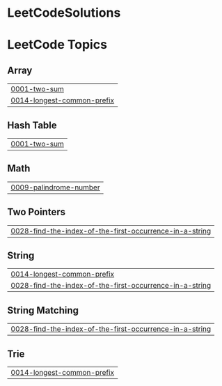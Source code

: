 # LeetCodeSolutions
<!---LeetCode Topics Start-->
# LeetCode Topics
## Array
|  |
| ------- |
| [0001-two-sum](https://github.com/yadukrishnan2004/LeetCodeSolutions/tree/master/0001-two-sum) |
| [0014-longest-common-prefix](https://github.com/yadukrishnan2004/LeetCodeSolutions/tree/master/0014-longest-common-prefix) |
## Hash Table
|  |
| ------- |
| [0001-two-sum](https://github.com/yadukrishnan2004/LeetCodeSolutions/tree/master/0001-two-sum) |
## Math
|  |
| ------- |
| [0009-palindrome-number](https://github.com/yadukrishnan2004/LeetCodeSolutions/tree/master/0009-palindrome-number) |
## Two Pointers
|  |
| ------- |
| [0028-find-the-index-of-the-first-occurrence-in-a-string](https://github.com/yadukrishnan2004/LeetCodeSolutions/tree/master/0028-find-the-index-of-the-first-occurrence-in-a-string) |
## String
|  |
| ------- |
| [0014-longest-common-prefix](https://github.com/yadukrishnan2004/LeetCodeSolutions/tree/master/0014-longest-common-prefix) |
| [0028-find-the-index-of-the-first-occurrence-in-a-string](https://github.com/yadukrishnan2004/LeetCodeSolutions/tree/master/0028-find-the-index-of-the-first-occurrence-in-a-string) |
## String Matching
|  |
| ------- |
| [0028-find-the-index-of-the-first-occurrence-in-a-string](https://github.com/yadukrishnan2004/LeetCodeSolutions/tree/master/0028-find-the-index-of-the-first-occurrence-in-a-string) |
## Trie
|  |
| ------- |
| [0014-longest-common-prefix](https://github.com/yadukrishnan2004/LeetCodeSolutions/tree/master/0014-longest-common-prefix) |
<!---LeetCode Topics End-->